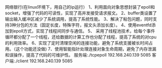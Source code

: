 网络银行(在linux环境下，用自己的ip运行）
1、利用面向对象思想封装了epoll和socket，增强了代码的可读性，实现了高并发接受请求报文。
2、buffer类设置了输出输入缓冲区减少了系统调用，提高了系统性能。
3、解决了粘包问题，同时支持3种分包的方法（固定长度，特殊字符，报文头添加长度）。
4、使用eventfd添加到epoll方式，实现了线程间同步与通信。
5、 采用了线程池技术，给每个事件循环都分配了一个线程，还给数据的计算工作也分配了线程，提高了系统的对cpu的利用效率。
6、实现了定时清理空闲的连接功能，避免了系统支援被长时间占用。（这个功能还没做)
7、使用智能指针处理连接对象生命周期，避免了内存泄漏和误操作，提高了代码的可维护性。
服务端:./tcpepoll 192.168.240.139 5085
客户端:./client 192.168.240.139 5085
